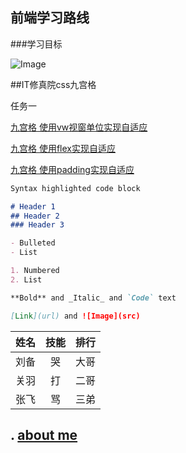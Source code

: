 ## 前端学习路线

###学习目标

![Image](https://songnl.github.io/learningpath/WG34.jpg)

##IT修真院css九宫格

任务一

[九宫格 使用vw视窗单位实现自适应](https://songnl.github.io/demo/VW.html)

[九宫格 使用flex实现自适应](https://songnl.github.io/demo/flex.html)

[九宫格 使用padding实现自适应](https://songnl.github.io/demo/padding.html)

```markdown
Syntax highlighted code block

# Header 1
## Header 2
### Header 3

- Bulleted
- List

1. Numbered
2. List

**Bold** and _Italic_ and `Code` text

[Link](url) and ![Image](src)
```
姓名|技能|排行
--|:--:|--:
刘备|哭|大哥
关羽|打|二哥
张飞|骂|三弟

## .																		[about me](https://songnl.github.io/Musicresume-master/index.html)